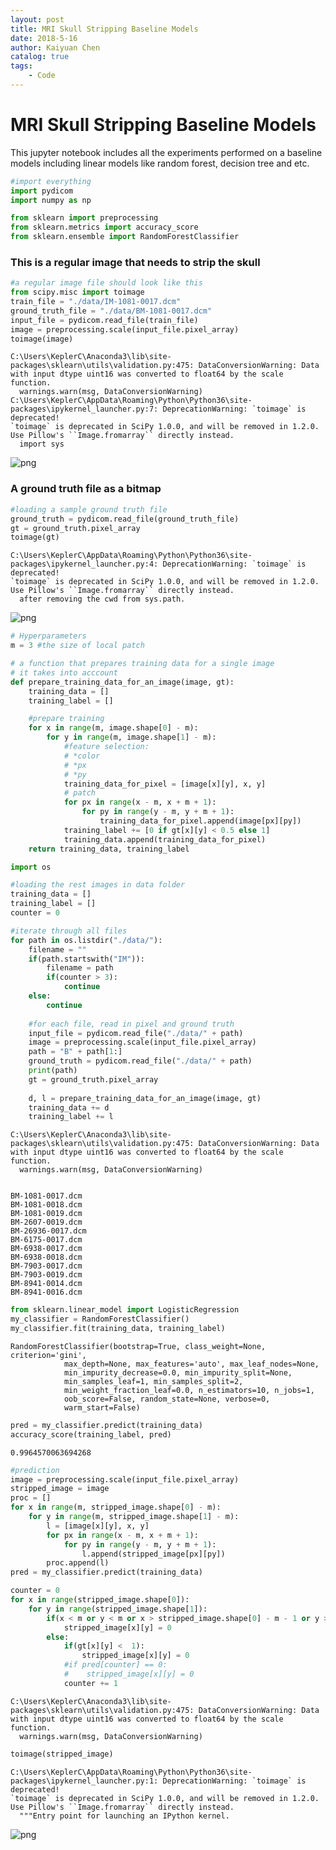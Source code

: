 ```yaml
---
layout: post
title: MRI Skull Stripping Baseline Models
date: 2018-5-16
author: Kaiyuan Chen
catalog: true
tags:
    - Code
---
```


# MRI Skull Stripping Baseline Models
This jupyter notebook includes all the experiments performed on a baseline models including linear models like random forest, decision tree and etc.


```python
#import everything
import pydicom
import numpy as np

from sklearn import preprocessing
from sklearn.metrics import accuracy_score
from sklearn.ensemble import RandomForestClassifier
```

### This is a regular image that needs to strip the skull


```python
#a regular image file should look like this
from scipy.misc import toimage
train_file = "./data/IM-1081-0017.dcm"
ground_truth_file = "./data/BM-1081-0017.dcm"
input_file = pydicom.read_file(train_file)
image = preprocessing.scale(input_file.pixel_array)
toimage(image)
```

    C:\Users\KeplerC\Anaconda3\lib\site-packages\sklearn\utils\validation.py:475: DataConversionWarning: Data with input dtype uint16 was converted to float64 by the scale function.
      warnings.warn(msg, DataConversionWarning)
    C:\Users\KeplerC\AppData\Roaming\Python\Python36\site-packages\ipykernel_launcher.py:7: DeprecationWarning: `toimage` is deprecated!
    `toimage` is deprecated in SciPy 1.0.0, and will be removed in 1.2.0.
    Use Pillow's ``Image.fromarray`` directly instead.
      import sys





![png](https://raw.githubusercontent.com/KeplerC/keplerc.github.io/master/_posts/output_3_1.png)



### A ground truth file as a bitmap


```python
#loading a sample ground truth file
ground_truth = pydicom.read_file(ground_truth_file)
gt = ground_truth.pixel_array
toimage(gt)
```

    C:\Users\KeplerC\AppData\Roaming\Python\Python36\site-packages\ipykernel_launcher.py:4: DeprecationWarning: `toimage` is deprecated!
    `toimage` is deprecated in SciPy 1.0.0, and will be removed in 1.2.0.
    Use Pillow's ``Image.fromarray`` directly instead.
      after removing the cwd from sys.path.





![png](https://raw.githubusercontent.com/KeplerC/keplerc.github.io/master/_posts/output_5_1.png)




```python
# Hyperparameters 
m = 3 #the size of local patch
```


```python
# a function that prepares training data for a single image
# it takes into acccount 
def prepare_training_data_for_an_image(image, gt):
    training_data = []
    training_label = []

    #prepare training
    for x in range(m, image.shape[0] - m):
        for y in range(m, image.shape[1] - m):
            #feature selection: 
            # *color
            # *px
            # *py
            training_data_for_pixel = [image[x][y], x, y] 
            # patch
            for px in range(x - m, x + m + 1):
                for py in range(y - m, y + m + 1):
                    training_data_for_pixel.append(image[px][py])
            training_label += [0 if gt[x][y] < 0.5 else 1]
            training_data.append(training_data_for_pixel)
    return training_data, training_label

```


```python
import os 

#loading the rest images in data folder
training_data = []
training_label = []
counter = 0 

#iterate through all files 
for path in os.listdir("./data/"):
    filename = ""
    if(path.startswith("IM")):
        filename = path
        if(counter > 3):
            continue
    else:
        continue
    
    #for each file, read in pixel and ground truth 
    input_file = pydicom.read_file("./data/" + path)
    image = preprocessing.scale(input_file.pixel_array)
    path = "B" + path[1:]
    ground_truth = pydicom.read_file("./data/" + path)
    print(path)
    gt = ground_truth.pixel_array
    
    d, l = prepare_training_data_for_an_image(image, gt)
    training_data += d
    training_label += l
```

    C:\Users\KeplerC\Anaconda3\lib\site-packages\sklearn\utils\validation.py:475: DataConversionWarning: Data with input dtype uint16 was converted to float64 by the scale function.
      warnings.warn(msg, DataConversionWarning)


    BM-1081-0017.dcm
    BM-1081-0018.dcm
    BM-1081-0019.dcm
    BM-2607-0019.dcm
    BM-26936-0017.dcm
    BM-6175-0017.dcm
    BM-6938-0017.dcm
    BM-6938-0018.dcm
    BM-7903-0017.dcm
    BM-7903-0019.dcm
    BM-8941-0014.dcm
    BM-8941-0016.dcm



```python
from sklearn.linear_model import LogisticRegression
my_classifier = RandomForestClassifier()
my_classifier.fit(training_data, training_label)
```




    RandomForestClassifier(bootstrap=True, class_weight=None, criterion='gini',
                max_depth=None, max_features='auto', max_leaf_nodes=None,
                min_impurity_decrease=0.0, min_impurity_split=None,
                min_samples_leaf=1, min_samples_split=2,
                min_weight_fraction_leaf=0.0, n_estimators=10, n_jobs=1,
                oob_score=False, random_state=None, verbose=0,
                warm_start=False)




```python
pred = my_classifier.predict(training_data)
accuracy_score(training_label, pred)
```




    0.9964570063694268




```python
#prediction
image = preprocessing.scale(input_file.pixel_array)
stripped_image = image
proc = []
for x in range(m, stripped_image.shape[0] - m):
    for y in range(m, stripped_image.shape[1] - m):
        l = [image[x][y], x, y]
        for px in range(x - m, x + m + 1):
            for py in range(y - m, y + m + 1):
                l.append(stripped_image[px][py])
        proc.append(l)
pred = my_classifier.predict(training_data)

counter = 0
for x in range(stripped_image.shape[0]):
    for y in range(stripped_image.shape[1]):
        if(x < m or y < m or x > stripped_image.shape[0] - m - 1 or y > stripped_image.shape[1] - m -1):
            stripped_image[x][y] = 0
        else:
            if(gt[x][y] <  1):
                stripped_image[x][y] = 0
            #if pred[counter] == 0:
            #    stripped_image[x][y] = 0 
            counter += 1

```

    C:\Users\KeplerC\Anaconda3\lib\site-packages\sklearn\utils\validation.py:475: DataConversionWarning: Data with input dtype uint16 was converted to float64 by the scale function.
      warnings.warn(msg, DataConversionWarning)



```python
toimage(stripped_image)
```

    C:\Users\KeplerC\AppData\Roaming\Python\Python36\site-packages\ipykernel_launcher.py:1: DeprecationWarning: `toimage` is deprecated!
    `toimage` is deprecated in SciPy 1.0.0, and will be removed in 1.2.0.
    Use Pillow's ``Image.fromarray`` directly instead.
      """Entry point for launching an IPython kernel.





![png](https://raw.githubusercontent.com/KeplerC/keplerc.github.io/master/_posts/output_12_1.png)


